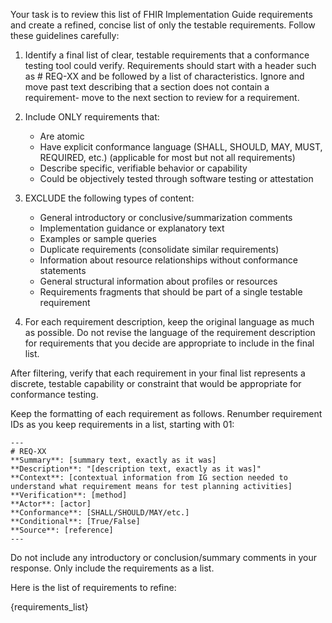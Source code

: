 Your task is to review this list of FHIR Implementation Guide requirements and create a refined, concise list of only the testable requirements. Follow these guidelines carefully:

1. Identify a final list of clear, testable requirements that a conformance testing tool could verify. Requirements should start with a header such as # REQ-XX and be followed by a list of characteristics. Ignore and move past text describing that a section does not contain a requirement- move to the next section to review for a requirement.

2. Include ONLY requirements that:
   - Are atomic
   - Have explicit conformance language (SHALL, SHOULD, MAY, MUST, REQUIRED, etc.) (applicable for most but not all requirements)
   - Describe specific, verifiable behavior or capability
   - Could be objectively tested through software testing or attestation

3. EXCLUDE the following types of content:
   - General introductory or conclusive/summarization comments
   - Implementation guidance or explanatory text
   - Examples or sample queries
   - Duplicate requirements (consolidate similar requirements)
   - Information about resource relationships without conformance statements
   - General structural information about profiles or resources
   - Requirements fragments that should be part of a single testable requirement

4. For each requirement description, keep the original language as much as possible. Do not revise the language of the requirement description for requirements that you decide are appropriate to include in the final list.

After filtering, verify that each requirement in your final list represents a discrete, testable capability or constraint that would be appropriate for conformance testing.

Keep the formatting of each requirement as follows. Renumber requirement IDs as you keep requirements in a list, starting with 01:

    ---
    # REQ-XX
    **Summary**: [summary text, exactly as it was]
    **Description**: "[description text, exactly as it was]"
    **Context**: [contextual information from IG section needed to understand what requirement means for test planning activities]
    **Verification**: [method]
    **Actor**: [actor]
    **Conformance**: [SHALL/SHOULD/MAY/etc.]
    **Conditional**: [True/False]
    **Source**: [reference]
    ---

Do not include any introductory or conclusion/summary comments in your response. Only include the requirements as a list.

Here is the list of requirements to refine:

{requirements_list}